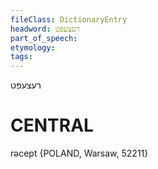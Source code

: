 ```yaml
---
fileClass: DictionaryEntry
headword: רעצעפּט
part_of_speech: 
etymology: 
tags: 
---
```

רעצעפּט

CENTRAL
========

rəcept {POLAND, Warsaw, 52211}
